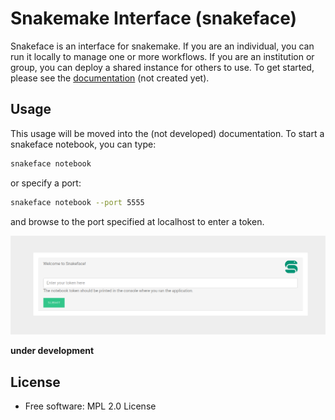 # Snakemake Interface (snakeface)

Snakeface is an interface for snakemake. If you are an individual, you can run
it locally to manage one or more workflows. If you are an institution or group,
you can deploy a shared instance for others to use. To get started, please see
the [documentation](https://readthedocs.github.io/snakeface) (not created yet).

## Usage

This usage will be moved into the (not developed) documentation. To start
a snakeface notebook, you can type:

```bash
snakeface notebook
```

or specify a port:

```bash
snakeface notebook --port 5555
```

and browse to the port specified at localhost to enter a token.

![docs/images/notebook-login.png](docs/images/notebook-login.png)


**under development**

## License

 * Free software: MPL 2.0 License

